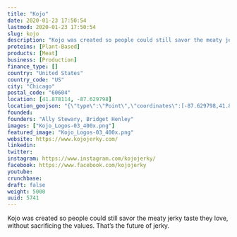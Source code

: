 ```yaml
---
title: "Kojo"
date: 2020-01-23 17:50:54
lastmod: 2020-01-23 17:50:54
slug: kojo
description: "Kojo was created so people could still savor the meaty jerky taste they love, without sacrificing the values. That’s the future of jerky."
proteins: [Plant-Based]
products: [Meat]
business: [Production]
finance_type: []
country: "United States"
country_code: "US"
city: "Chicago"
postal_code: "60604"
location: [41.878114, -87.629798]
location_geojson: "{\"type\":\"Point\",\"coordinates\":[-87.629798,41.878114]}"
founded: 
founders: "Ally Stewary, Bridget Henley"
images: ["Kojo_Logos-03_400x.png"]
featured_image: "Kojo_Logos-03_400x.png"
website: https://www.kojojerky.com/
linkedin: 
twitter: 
instagram: https://www.instagram.com/kojojerky/
facebook: https://www.facebook.com/kojojerky
youtube: 
crunchbase: 
draft: false
weight: 5000
uuid: 5741
---
```

Kojo was created so people could still savor the meaty jerky taste they love, without sacrificing the values. That’s the future of jerky.
